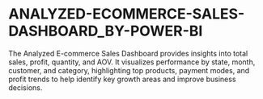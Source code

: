 # ANALYZED-ECOMMERCE-SALES-DASHBOARD_BY-POWER-BI
The Analyzed E-commerce Sales Dashboard provides insights into total sales, profit, quantity, and AOV. It visualizes performance by state, month, customer, and category, highlighting top products, payment modes, and profit trends to help identify key growth areas and improve business decisions.
